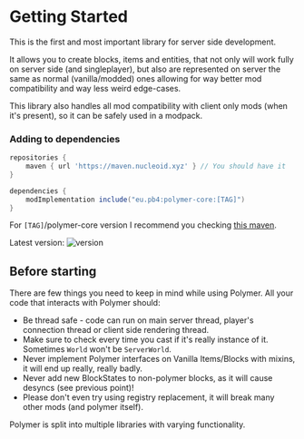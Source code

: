 # Getting Started

This is the first and most important library for server side development.

It allows you to create blocks, items and entities, that not only will work fully on server side (and singleplayer), but also
are represented on server the same as normal (vanilla/modded) ones allowing for way better mod compatibility and way less weird edge-cases.

This library also handles all mod compatibility with client only mods (when it's present), so it can be safely used in a modpack.

### Adding to dependencies
```groovy
repositories {
	maven { url 'https://maven.nucleoid.xyz' } // You should have it
}

dependencies {
	modImplementation include("eu.pb4:polymer-core:[TAG]")
}
```

For `[TAG]`/polymer-core version I recommend you checking [this maven](https://maven.nucleoid.xyz/eu/pb4/polymer-core/).

Latest version: ![version](https://img.shields.io/maven-metadata/v?color=%23579B67&label=&metadataUrl=https://maven.nucleoid.xyz/eu/pb4/polymer-core/maven-metadata.xml)

## Before starting
There are few things you need to keep in mind while using Polymer.
All your code that interacts with Polymer should:

* Be thread safe - code can run on main server thread, player's connection thread
  or client side rendering thread.
* Make sure to check every time you cast if it's really instance of it. Sometimes `World` won't be `ServerWorld`.
* Never implement Polymer interfaces on Vanilla Items/Blocks with mixins, it will end up really, really badly.
* Never add new BlockStates to non-polymer blocks, as it will cause desyncs (see previous point)!
* Please don't even try using registry replacement, it will break many other mods (and polymer itself).

Polymer is split into multiple libraries with varying functionality.